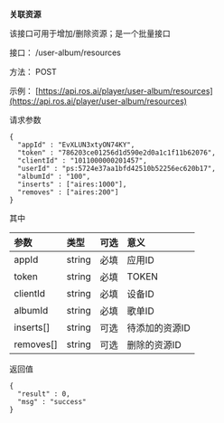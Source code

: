 **关联资源**

该接口可用于增加/删除资源；是一个批量接口

接口： /user-album/resources

方法： POST

示例： [https://api.ros.ai/player/user-album/resources](https://api.ros.ai/player/user-album/resources)

请求参数

```
{
  "appId" : "EvXLUN3xtyON74KY",
  "token" : "786203ce01256d1d590e2d0a1c1f11b62076",
  "clientId" : "1011000000201457",
  "userId" : "ps:5724e37aa1bfd42510b52256ec620b17",
  "albumId" : "100",
  "inserts" : ["aires:1000"],
  "removes" : ["aires:200"]
}
```

其中

| 参数 | 类型 | 可选 | 意义 |
| :--- | :--- | :--- | :--- |
| appId | string | 必填 | 应用ID |
| token | string | 必填 | TOKEN |
| clientId | string | 必填 | 设备ID |
| albumId | string | 必填 | 歌单ID |
| inserts\[\] | string | 可选 | 待添加的资源ID |
| removes\[\] | string | 可选 | 删除的资源ID |

返回值

```
{
  "result" : 0,
  "msg" : "success"
}
```



